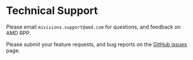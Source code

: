 # Technical Support

Please email `mivisionx.support@amd.com` for questions, and feedback on AMD RPP.

Please submit your feature requests, and bug reports on the [GitHub issues](https://github.com/ROCm/rpp/issues) page.
